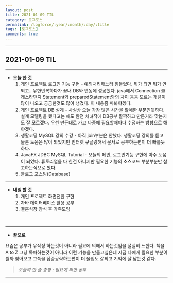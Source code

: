 ```yaml
---
layout: post
title: 2021-01-09 TIL
category: 로그포스
permalink: /logforce/:year/:month/:day/:title
tags: [로그포스]
comments: true
---
```


---

## 2021-01-09 TIL

---

- **오늘 한 것**
  1. 개인 프로젝트 로그인 기능 구현 - 예외처리하느라 힘들었다. 뭐가 되면 뭐가 안되고.. 무한반복하다가 끝내 DB와 연동에 성공했다. java에서 Connection 클래스라던지 Statement와 preparedStatement와의 차이 등등 모르는 개념이 많이 나오고 궁금한것도 많이 생겼다. 이 내용좀 파봐야겠다.
  2. 개인 프로젝트 DB 설계 - 사실상 오늘 가장 많은 시간을 할애한 부분인듯하다. 설계 모델링을 했다고는 해도 완전 처녀작에 DB공부 깔짝하고 만든거라 맞는지도 잘 모르겠다. 우선 만든대로 가고 나중에 필요할때마다 수정하는 방향으로 해야겠다.
  3. 생활코딩 MySQL 강의 수강 - 아직 join부분은 안봤다. 생활코딩 강의를 듣고 물론 도움은 많이 되었지만 인터넷 구글링해서 문서로 공부하는편이 더 빠를듯하다.
  4.  JavaFX JDBC MySQL Tutorial - 오늘의 메인, 로그인기능 구현에 아주 도움이 되었다. 튜토리얼을 다 한건 아니지만 필요한 기능의 소스코드 부분부분만 참고하는식으로 봤다.
  5. 블로그 포스팅(Database)
---

- **내일 할 것**
  1. 개인 프로젝트 화면전환 구현
  2. 자바 데이터베이스 활용 공부
  3. 결혼식장 참석 후 가족모임

<br>

***

- **끝으로**

요즘은 공부가 무작정 하는것이 아니라 필요에 의해서 하는것임을 절실히 느낀다. 책을 A to Z 그냥 독파하는것이 아니라 이런 기능을 만들고싶은데 지금 나에게 필요한 부분이 뭘까 찾아보고 그쪽을 집중공략하는편이 더 몰입도 잘되고 기억에 잘 남는것 같다.

> _오늘의 한 줄 총평 : 필요에 의한 공부_

---